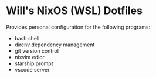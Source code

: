 # Will's NixOS (WSL) Dotfiles
Provides personal configuration for the following programs:
- bash shell
- direnv dependency management
- git version control
- nixvim edior
- starship prompt
- vscode server

